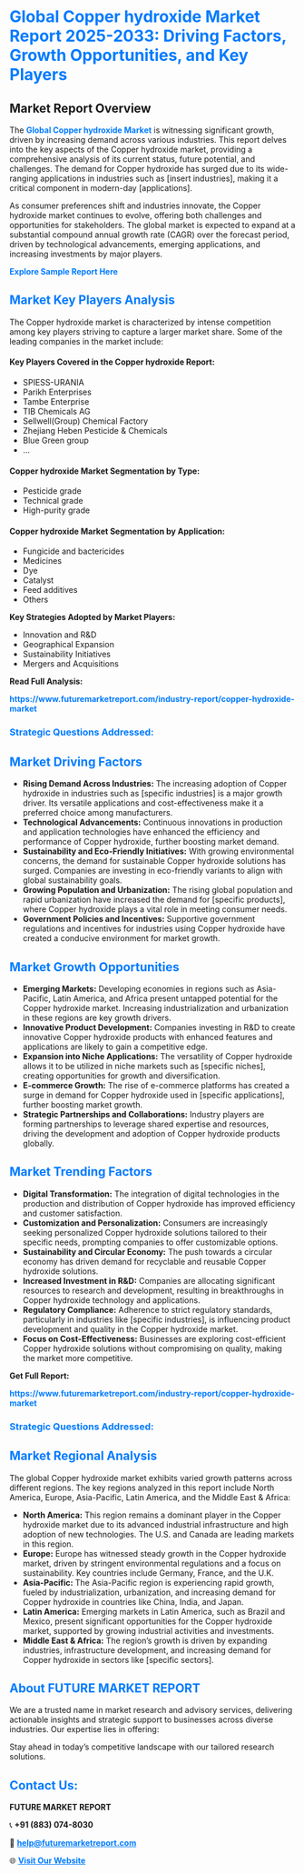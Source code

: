 <h1 style="color: #007BFF;">Global Copper hydroxide Market Report 2025-2033: Driving Factors, Growth Opportunities, and Key Players</h1>

<section id="overview">
<h2>Market Report Overview</h2>
<p>The <a href="https://www.futuremarketreport.com/industry-report/copper-hydroxide-market" style="color: #007BFF; text-decoration: none;"><strong>Global Copper hydroxide Market</strong></a> is witnessing significant growth, driven by increasing demand across various industries. This report delves into the key aspects of the Copper hydroxide market, providing a comprehensive analysis of its current status, future potential, and challenges. The demand for Copper hydroxide has surged due to its wide-ranging applications in industries such as [insert industries], making it a critical component in modern-day [applications].</p>
<p>As consumer preferences shift and industries innovate, the Copper hydroxide market continues to evolve, offering both challenges and opportunities for stakeholders. The global market is expected to expand at a substantial compound annual growth rate (CAGR) over the forecast period, driven by technological advancements, emerging applications, and increasing investments by major players.</p>
</section>

<section id="overview">
<p><a href="https://www.futuremarketreport.com/request-sample/reportId=108922" style="color: #007BFF; text-decoration: none;"><strong>Explore Sample Report Here</strong></a></p>
</section>

<section id="key-players">
<h2 style="color: #007BFF;">Market Key Players Analysis</h2>
<p>The Copper hydroxide market is characterized by intense competition among key players striving to capture a larger market share. Some of the leading companies in the market include:</p>
<h4>Key Players Covered in the Copper hydroxide Report:</h4>
<ul><li>SPIESS-URANIA</li><li>Parikh Enterprises</li><li>Tambe Enterprise</li><li>TIB Chemicals AG</li><li>Sellwell(Group) Chemical Factory</li><li>Zhejiang Heben Pesticide &amp; Chemicals</li><li>Blue Green group</li><li>...</li></ul>
<h4>Copper hydroxide Market Segmentation by Type:</h4>
<ul><li>Pesticide grade</li><li>Technical grade</li><li>High-purity grade</li></ul>

<h4>Copper hydroxide Market Segmentation by Application:</h4>
<ul><li>Fungicide and bactericides</li><li>Medicines</li><li>Dye</li><li>Catalyst</li><li>Feed additives</li><li>Others</li></ul>
<p><strong>Key Strategies Adopted by Market Players:</strong></p>
<ul>
<li>Innovation and R&D</li>
<li>Geographical Expansion</li>
<li>Sustainability Initiatives</li>
<li>Mergers and Acquisitions</li>
</ul>
</section>

<section>
<p><strong>Read Full Analysis: </strong></p><a href="https://www.futuremarketreport.com/industry-report/copper-hydroxide-market" style="color: #007BFF; text-decoration: none;"><strong>https://www.futuremarketreport.com/industry-report/copper-hydroxide-market</strong></a>
<h3 style="color: #007BFF;">Strategic Questions Addressed:</h3>
</section>

<section id="driving-factors">
<h2 style="color: #007BFF;">Market Driving Factors</h2>
<ul>
<li><strong>Rising Demand Across Industries:</strong> The increasing adoption of Copper hydroxide in industries such as [specific industries] is a major growth driver. Its versatile applications and cost-effectiveness make it a preferred choice among manufacturers.</li>
<li><strong>Technological Advancements:</strong> Continuous innovations in production and application technologies have enhanced the efficiency and performance of Copper hydroxide, further boosting market demand.</li>
<li><strong>Sustainability and Eco-Friendly Initiatives:</strong> With growing environmental concerns, the demand for sustainable Copper hydroxide solutions has surged. Companies are investing in eco-friendly variants to align with global sustainability goals.</li>
<li><strong>Growing Population and Urbanization:</strong> The rising global population and rapid urbanization have increased the demand for [specific products], where Copper hydroxide plays a vital role in meeting consumer needs.</li>
<li><strong>Government Policies and Incentives:</strong> Supportive government regulations and incentives for industries using Copper hydroxide have created a conducive environment for market growth.</li>
</ul>
</section>

<section id="growth-opportunities">
<h2 style="color: #007BFF;">Market Growth Opportunities</h2>
<ul>
<li><strong>Emerging Markets:</strong> Developing economies in regions such as Asia-Pacific, Latin America, and Africa present untapped potential for the Copper hydroxide market. Increasing industrialization and urbanization in these regions are key growth drivers.</li>
<li><strong>Innovative Product Development:</strong> Companies investing in R&D to create innovative Copper hydroxide products with enhanced features and applications are likely to gain a competitive edge.</li>
<li><strong>Expansion into Niche Applications:</strong> The versatility of Copper hydroxide allows it to be utilized in niche markets such as [specific niches], creating opportunities for growth and diversification.</li>
<li><strong>E-commerce Growth:</strong> The rise of e-commerce platforms has created a surge in demand for Copper hydroxide used in [specific applications], further boosting market growth.</li>
<li><strong>Strategic Partnerships and Collaborations:</strong> Industry players are forming partnerships to leverage shared expertise and resources, driving the development and adoption of Copper hydroxide products globally.</li>
</ul>
</section>

<section id="trending-factors">
<h2 style="color: #007BFF;">Market Trending Factors</h2>
<ul>
<li><strong>Digital Transformation:</strong> The integration of digital technologies in the production and distribution of Copper hydroxide has improved efficiency and customer satisfaction.</li>
<li><strong>Customization and Personalization:</strong> Consumers are increasingly seeking personalized Copper hydroxide solutions tailored to their specific needs, prompting companies to offer customizable options.</li>
<li><strong>Sustainability and Circular Economy:</strong> The push towards a circular economy has driven demand for recyclable and reusable Copper hydroxide solutions.</li>
<li><strong>Increased Investment in R&D:</strong> Companies are allocating significant resources to research and development, resulting in breakthroughs in Copper hydroxide technology and applications.</li>
<li><strong>Regulatory Compliance:</strong> Adherence to strict regulatory standards, particularly in industries like [specific industries], is influencing product development and quality in the Copper hydroxide market.</li>
<li><strong>Focus on Cost-Effectiveness:</strong> Businesses are exploring cost-efficient Copper hydroxide solutions without compromising on quality, making the market more competitive.</li>
</ul>
</section>

<section>
<p><strong>Get Full Report: </strong></p><a href="https://www.futuremarketreport.com/industry-report/copper-hydroxide-market" style="color: #007BFF; text-decoration: none;"><strong>https://www.futuremarketreport.com/industry-report/copper-hydroxide-market</strong></a>
<h3 style="color: #007BFF;">Strategic Questions Addressed:</h3>
</section>


<section id="regional-analysis">
<h2 style="color: #007BFF;">Market Regional Analysis</h2>
<p>The global Copper hydroxide market exhibits varied growth patterns across different regions. The key regions analyzed in this report include North America, Europe, Asia-Pacific, Latin America, and the Middle East & Africa:</p>
<ul>
<li><strong>North America:</strong> This region remains a dominant player in the Copper hydroxide market due to its advanced industrial infrastructure and high adoption of new technologies. The U.S. and Canada are leading markets in this region.</li>
<li><strong>Europe:</strong> Europe has witnessed steady growth in the Copper hydroxide market, driven by stringent environmental regulations and a focus on sustainability. Key countries include Germany, France, and the U.K.</li>
<li><strong>Asia-Pacific:</strong> The Asia-Pacific region is experiencing rapid growth, fueled by industrialization, urbanization, and increasing demand for Copper hydroxide in countries like China, India, and Japan.</li>
<li><strong>Latin America:</strong> Emerging markets in Latin America, such as Brazil and Mexico, present significant opportunities for the Copper hydroxide market, supported by growing industrial activities and investments.</li>
<li><strong>Middle East & Africa:</strong> The region’s growth is driven by expanding industries, infrastructure development, and increasing demand for Copper hydroxide in sectors like [specific sectors].</li>
</ul>
</section>

<footer>
<h2 style="color: #007BFF;">About FUTURE MARKET REPORT</h2>
<p>We are a trusted name in market research and advisory services, delivering actionable insights and strategic support to businesses across diverse industries. Our expertise lies in offering:</p>

<p>Stay ahead in today’s competitive landscape with our tailored research solutions.</p>

<h2 style="color: #007BFF;">Contact Us:</h2>
<p><strong>FUTURE MARKET REPORT</strong></p>
<p>📞 <strong>+91 (883) 074-8030</strong></p>
<p>📧 <strong><a href="mailto:help@futuremarketreport.com" style="color: #007BFF;">help@futuremarketreport.com</a></strong></p>
<p>🌐 <strong><a href="https://www.futuremarketreport.com/" style="color: #007BFF;">Visit Our Website</a></strong></p>
</footer>